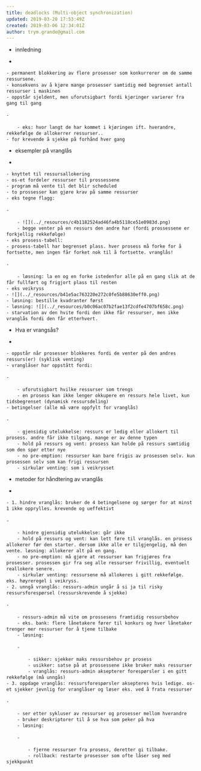 ```yaml
---
title: deadlocks (Multi-object synchronization)
updated: 2019-03-20 17:53:49Z
created: 2019-03-06 12:34:01Z
author: trym.grande@gmail.com
---
```


- innledning

-

    - permanent blokkering av flere prosesser som konkurrerer om de samme ressursene.
    - konsekvens av å kjøre mange prosesser samtidig med begrenset antall ressurser i maskinen
    - oppstår sjeldent, men uforutsigbart fordi kjøringer varierer fra gang til gang

    -

        - eks: hvor langt de har kommet i kjøringen ift. hverandre, rekkefølge de allokerrer ressurser..
    - for krevende å sjekke på forhånd hver gang
- eksempler på vranglås

-

    - knyttet til ressursallokering
    - os-et fordeler ressurser til prossessene
    - program må vente til det blir scheduled
    - to prossesser kan gjøre krav på samme ressurser
    - eks tegne flagg:

    -

        - ![](../_resources/c4b1182524ad46fa4b5118ce51e0983d.png)
        - begge venter på en ressurs den andre har (fordi prossessene er forkjellig rekkefølge)
    - eks prosess-tabell:
    - prosess-tabell har begrenset plass. hver prosess må forke for å fortsette, men ingen får forket nok til å fortsette. vranglås!

    -

        - løsning: la en og en forke istedenfor alle på en gang slik at de får fullført og frigjort plass til resten
    - eks veikryss
    - ![](../_resources/b41e5ac763220e272c0fe5b88630eff0.png)
    - løsning: bestille kvadranter først
    - løsning: ![](../_resources/b0c06ac07b2fae13f2cdfe4707bf658c.png)
    - starvation av den hvite fordi den ikke får ressurser, men ikke vranglås fordi den får etterhvert.
- Hva er vrangsås?

-

    - oppstår når prosesser blokkeres fordi de venter på den andres ressurs(er) (syklisk venting)
    - vranglåser har oppstått fordi:

    -

        - uforutsigbart hvilke ressurser som trengs
        - en prosess kan ikke lenger okkupere en ressurs hele livet, kun tidsbegrenset (dynamisk ressursdeling)
    - betingelser (alle må være oppfylt for vranglås)

    -

        - gjensidig utelukkelse: ressurs er ledig eller allokert til prosess. andre får ikke tilgang. mange er av denne typen
        - hold på ressurs og vent: prosess kan holde på ressurs samtidig som den spør etter nye
        - no pre-emption: ressurser kan bare frigis av prosessen selv. kun prosessen selv som kan frigi ressursen
        - sirkulær venting: som i veikrysset
- metoder for håndtering av vranglås

-

    - 1. hindre vranglås: bruker de 4 betingelsene og sørger for at minst 1 ikke opprylles. krevende og ueffektivt

    -

        - hindre gjensidig utelukkelse: går ikke
        - hold på ressurs og vent: kan lett føre til vranglås. en prosess allokerer før den starter. dersom ikke alle er tilgjengelig, må den vente. løsning: allokerer alt på en gang.
        - no pre-emption: må gjøre at ressurser kan frigjøres fra prosesser. prosessen gir fra seg alle ressurser frivillig, eventuelt reallokere senere.
        - sirkulær venting: ressursene må allokeres i gitt rekkefølge. eks. høyreregel i veikryss.
    - 2. unngå vranglås: ressurs-admin ungår å si ja til risky ressursforespørsel (ressurskrevende å sjekke)

    -

        - ressurs-admin må vite om prossesens framtidig ressursbehov
        - eks. bank: flere lånetakere fører til konkurs og hver lånetaker trenger mer ressurser for å tjene tilbake
        - løsning:

        -

            - sikker: sjekker maks ressursbehov pr prosess
            - usikker: satse på at prossessene ikke bruker maks ressurser
            - vranglås: ressurs-admin aksepterer forespørsler i en gitt rekkefølge (må unngås)
    - 3. oppdage vranglås: ressursforespørsler aksepteres hvis ledige. os-et sjekker jevnlig for vranglåser og løser eks. ved å frata ressurser

    -

        - ser etter sykluser av ressurser og prosesser mellom hverandre
        - bruker deskriptorer til å se hva som peker på hva
        - løsning:

        -

            - fjerne ressurser fra prosess, deretter gi tilbake.
            - rollback: restarte prosesser som ofte låser seg med sjekkpunkt